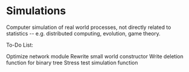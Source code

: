 # Simulations

Computer simulation of real world processes, not directly related to statistics -- e.g. distributed computing, evolution, game theory. 

To-Do List:

Optimize network module
Rewrite small world constructor
Write deletion function for binary tree
Stress test simulation function